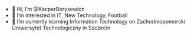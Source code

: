 - 👋 Hi, I’m @KacperBorysewicz
- 👀 I’m interested in IT, New Technology, Football
- 🌱 I’m currently learning Information Technology on Zachodniopomorski Uniwersytet Technologiczny in Szczecin

<!---
KacperBorysewicz/KacperBorysewicz is a ✨ special ✨ repository because its `README.md` (this file) appears on your GitHub profile.
You can click the Preview link to take a look at your changes.
--->
